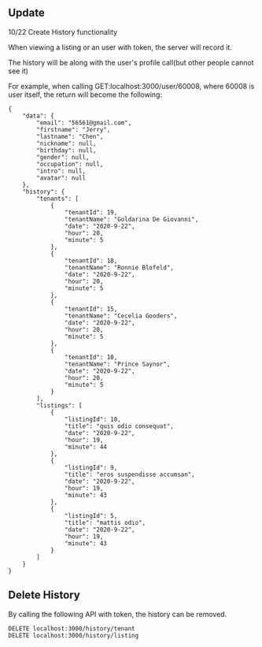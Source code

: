 ## Update 
10/22 Create History functionality

When viewing a listing or an user with token, the server will record it.   

The history will be along with the user's profile call(but other people cannot see it)   

For example, when calling GET:localhost:3000/user/60008, where 60008 is user itself, the return will become the following: 
```
{
    "data": {
        "email": "56561@gmail.com",
        "firstname": "Jerry",
        "lastname": "Chen",
        "nickname": null,
        "birthday": null,
        "gender": null,
        "occupation": null,
        "intro": null,
        "avatar": null
    },
    "history": {
        "tenants": [
            {
                "tenantId": 19,
                "tenantName": "Goldarina De Giovanni",
                "date": "2020-9-22",
                "hour": 20,
                "minute": 5
            },
            {
                "tenantId": 18,
                "tenantName": "Ronnie Blofeld",
                "date": "2020-9-22",
                "hour": 20,
                "minute": 5
            },
            {
                "tenantId": 15,
                "tenantName": "Cecelia Gooders",
                "date": "2020-9-22",
                "hour": 20,
                "minute": 5
            },
            {
                "tenantId": 10,
                "tenantName": "Prince Saynor",
                "date": "2020-9-22",
                "hour": 20,
                "minute": 5
            }
        ],
        "listings": [
            {
                "listingId": 10,
                "title": "quis odio consequat",
                "date": "2020-9-22",
                "hour": 19,
                "minute": 44
            },
            {
                "listingId": 9,
                "title": "eros suspendisse accumsan",
                "date": "2020-9-22",
                "hour": 19,
                "minute": 43
            },
            {
                "listingId": 5,
                "title": "mattis odio",
                "date": "2020-9-22",
                "hour": 19,
                "minute": 43
            }
        ]
    }
}

```


## Delete History
By calling the following API with token, the history can be removed.   
```
DELETE localhost:3000/history/tenant
DELETE localhost:3000/history/listing
```